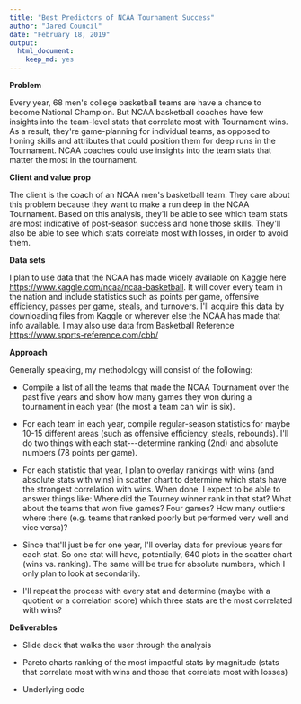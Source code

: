 ```yaml
---
title: "Best Predictors of NCAA Tournament Success"
author: "Jared Council"
date: "February 18, 2019"
output: 
  html_document: 
    keep_md: yes
---
```



**Problem**

Every year, 68 men's college basketball teams are have a chance to become National Champion. But NCAA basketball coaches have few insights into the team-level stats that correlate most with Tournament wins. As a result, they're game-planning for individual teams, as opposed to honing skills and attributes that could position them for deep runs in the Tournament. NCAA coaches could use insights into the team stats that matter the most in the tournament.     


**Client and value prop**

The client is the coach of an NCAA men's basketball team. They care about this problem because they want to make a run deep in the NCAA Tournament. Based on this analysis, they'll be able to see which team stats are most indicative of post-season success and hone those skills. They'll also be able to see which stats correlate most with losses, in order to avoid them.

**Data sets**

I plan to use data that the NCAA has made widely available on Kaggle here <https://www.kaggle.com/ncaa/ncaa-basketball>. It will cover every team in the nation and include statistics such as points per game, offensive efficiency, passes per game, steals, and turnovers. I'll acquire this data by downloading files from Kaggle or wherever else the NCAA has made that info available. I may also use data from Basketball Reference <https://www.sports-reference.com/cbb/>

**Approach**

Generally speaking, my methodology will consist of the following:

-   Compile a list of all the teams that made the NCAA Tournament over the past five years and show how many games they won during a tournament in each year (the most a team can win is six).

-   For each team in each year, compile regular-season statistics for maybe 10-15 different areas (such as offensive efficiency, steals, rebounds). I'll do two things with each stat---determine ranking (2nd) and absolute numbers (78 points per game).

-   For each statistic that year, I plan to overlay rankings with wins (and absolute stats with wins) in scatter chart to determine which stats have the strongest correlation with wins. When done, I expect to be able to answer things like: Where did the Tourney winner rank in that stat? What about the teams that won five games? Four games? How many outliers where there (e.g. teams that ranked poorly but performed very well and vice versa)?

-   Since that'll just be for one year, I'll overlay data for previous years for each stat. So one stat will have, potentially, 640 plots in the scatter chart (wins vs. ranking). The same will be true for absolute numbers, which I only plan to look at secondarily.

-   I'll repeat the process with every stat and determine (maybe with a quotient or a correlation score) which three stats are the most correlated with wins?

**Deliverables**

-   Slide deck that walks the user through the analysis

-   Pareto charts ranking of the most impactful stats by magnitude (stats that correlate most with wins and those that correlate most with losses)

-   Underlying code
